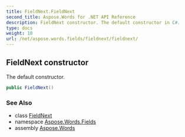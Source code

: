 ```yaml
---
title: FieldNext.FieldNext
second_title: Aspose.Words for .NET API Reference
description: FieldNext constructor. The default constructor in C#.
type: docs
weight: 10
url: /net/aspose.words.fields/fieldnext/fieldnext/
---
```

## FieldNext constructor

The default constructor.

```csharp
public FieldNext()
```

### See Also

* class [FieldNext](../)
* namespace [Aspose.Words.Fields](../../fieldnext/)
* assembly [Aspose.Words](../../../)
